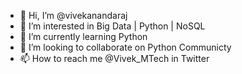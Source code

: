 - 👋 Hi, I’m @vivekanandaraj
- 👀 I’m interested in Big Data | Python | NoSQL
- 🌱 I’m currently learning Python
- 💞️ I’m looking to collaborate on Python Communicty
- 📫 How to reach me @Vivek_MTech in Twitter

<!---
vivekanandaraj/vivekanandaraj is a ✨ special ✨ repository because its `README.md` (this file) appears on your GitHub profile.
You can click the Preview link to take a look at your changes.
--->
